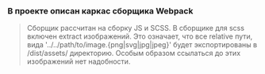 ### В проекте описан каркас сборщика Webpack
> Сборщик рассчитан на сборку JS и SCSS.
> В сборщике для scss включен extract изображений.
> Это означает, что все relative пути, вида '../../path/to/image.{png|svg|jpg|jpeg}' будет экспортированы в /dist/assets/ директорию.
> Особым образом ссылаться до этих изображений нет надобности.